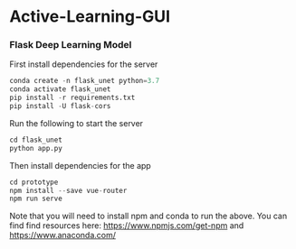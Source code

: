 # Active-Learning-GUI

### Flask Deep Learning Model

First install dependencies for the server

```python
conda create -n flask_unet python=3.7
conda activate flask_unet
pip install -r requirements.txt 
pip install -U flask-cors
```

Run the following to start the server
```python
cd flask_unet
python app.py
```


Then install dependencies for the app
```python
cd prototype
npm install --save vue-router
npm run serve
```

Note that you will need to install npm and conda to run the above. You can find find resources here: https://www.npmjs.com/get-npm
and https://www.anaconda.com/
